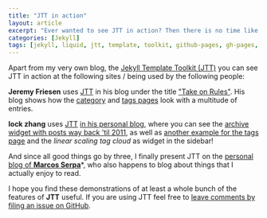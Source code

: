```yaml
---
title: "JTT in action"
layout: article
excerpt: "Ever wanted to see JTT in action? Then there is no time like the present! JTT is already used on numerous websites, some hosted on GitHub Pages, some elsewhere. Take a look at some excellent examples on how JTT can be used!"
categories: [Jekyll]
tags: [jekyll, liquid, jtt, template, toolkit, github-pages, gh-pages, github, sites, demos]
---
```


Apart from my very own blog, the [Jekyll Template Toolkit (JTT)](https://github.com/NetzwergX/jekyll-template-toolkit) you can see JTT in action at the following sites / being used by the following people:


**Jeremy Friesen** uses [JTT](https://github.com/NetzwergX/jekyll-template-toolkit) in his blog under the title ["Take on Rules"](http://jeremyf.github.io/). His blog shows how the [category](http://jeremyf.github.io/category/) and [tags pages](http://jeremyf.github.io/tags/) look with a multitude of entries.


**lock zhang** uses [JTT](https://github.com/NetzwergX/jekyll-template-toolkit) [in his personal blog](http://gbyukg.github.io/), where you can see the [archive widget with posts way back 'til 2011](http://gbyukg.github.io/archive.html#2013), as well as [another example for the tags page](http://gbyukg.github.io/tags.html#jekyll) and the *linear scaling tag cloud* as widget in the sidebar!


And since all good things go by three, I finally present JTT on the [personal blog of **Marcos Serpa**](http://marcoserpa.com/)*, who also happens to blog about things that I actually enjoy to read.


I hope you find these demonstrations of at least a whole bunch of the features of **JTT** useful. If you are using JTT feel free to [leave comments by filing an issue
on GitHub](https://github.com/NetzwergX/netzwergx.github.com/issues).

